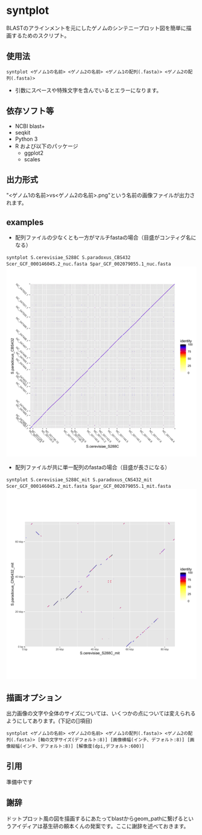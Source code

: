 # syntplot
BLASTのアラインメントを元にしたゲノムのシンテニープロット図を簡単に描画するためのスクリプト。

## 使用法
`syntplot <ゲノム1の名前> <ゲノム2の名前> <ゲノム1の配列(.fasta)> <ゲノム2の配列(.fasta)>`
- 引数にスペースや特殊文字を含んでいるとエラーになります。

## 依存ソフト等
- NCBI blast+
- seqkit
- Python 3
- R および以下のパッケージ
  - ggplot2
  - scales

## 出力形式
"<ゲノム1の名前>vs<ゲノム2の名前>.png"という名前の画像ファイルが出力されます。

## examples
- 配列ファイルの少なくとも一方がマルチfastaの場合（目盛がコンティグ名になる）

`syntplot S.cerevisiae_S288C S.paradoxus_CBS432 Scer_GCF_000146045.2_nuc.fasta Spar_GCF_002079055.1_nuc.fasta`
<img src="https://github.com/yk-kobayashi/images/blob/syntplot/S.cerevisiae_S288CvsS.paradoxus_CBS432.png" width="600">

- 配列ファイルが共に単一配列のfastaの場合（目盛が長さになる）

`syntplot S.cerevisiae_S288C_mit S.paradoxus_CNS432_mit Scer_GCF_000146045.2_mit.fasta Spar_GCF_002079055.1_mit.fasta`
<img src="https://github.com/yk-kobayashi/images/blob/syntplot/S.cerevisiae_S288C_mitvsS.paradoxus_CNS432_mit.png" width="600">

## 描画オプション
出力画像の文字や全体のサイズについては、いくつかの点については変えられるようにしてあります。(下記の[]項目)

`syntplot <ゲノム1の名前> <ゲノム2の名前> <ゲノム1の配列(.fasta)> <ゲノム2の配列(.fasta)> [軸の文字サイズ(デフォルト:8)] [画像横幅(インチ、デフォルト:8)] [画像縦幅(インチ、デフォルト:8)] [解像度(dpi,デフォルト:600)]`

## 引用
準備中です

## 謝辞
ドットプロット風の図を描画するにあたってblastからgeom_pathに繋げるというアイディアは基生研の頼本くんの発案です。ここに謝辞を述べておきます。
